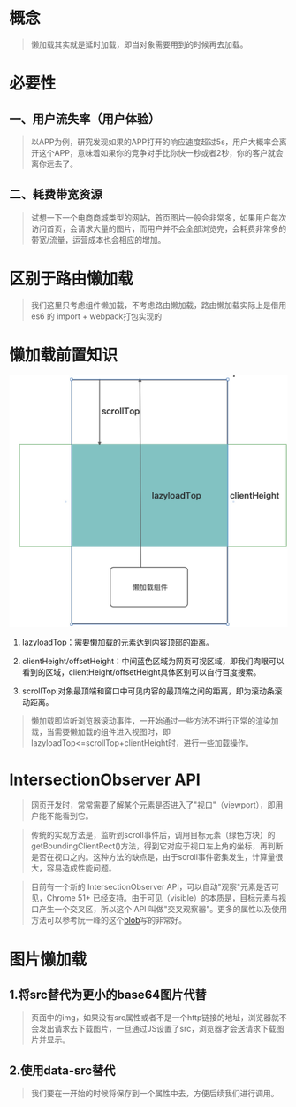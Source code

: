 # 概念

> 懒加载其实就是延时加载，即当对象需要用到的时候再去加载。<br />

# 必要性

## 一、用户流失率（用户体验）

> 以APP为例，研究发现如果的APP打开的响应速度超过5s，用户大概率会离开这个APP，意味着如果你的竞争对手比你快一秒或者2秒，你的客户就会离你远去了。

## 二、耗费带宽资源

> 试想一下一个电商商城类型的网站，首页图片一般会非常多，如果用户每次访问首页，会请求大量的图片，而用户并不会全部浏览完，会耗费非常多的带宽/流量，运营成本也会相应的增加。

# 区别于路由懒加载

> 我们这里只考虑组件懒加载，不考虑路由懒加载，路由懒加载实际上是借用es6 的 import + webpack打包实现的

# 懒加载前置知识

![哈哈](./lazy.jpg)

1. lazyloadTop：需要懒加载的元素达到内容顶部的距离。

2. clientHeight/offsetHeight：中间蓝色区域为网页可视区域，即我们肉眼可以看到的区域，clientHeight/offsetHeight具体区别可以自行百度搜索。

3. scrollTop:对象最顶端和窗口中可见内容的最顶端之间的距离，即为滚动条滚动距离。

>懒加载即监听浏览器滚动事件，一开始通过一些方法不进行正常的渲染加载，当需要懒加载的组件进入视图时，即lazyloadTop<=scrollTop+clientHeight时，进行一些加载操作。

# IntersectionObserver API

> 网页开发时，常常需要了解某个元素是否进入了"视口"（viewport），即用户能不能看到它。

> 传统的实现方法是，监听到scroll事件后，调用目标元素（绿色方块）的getBoundingClientRect()方法，得到它对应于视口左上角的坐标，再判断是否在视口之内。这种方法的缺点是，由于scroll事件密集发生，计算量很大，容易造成性能问题。

> 目前有一个新的 IntersectionObserver API，可以自动"观察"元素是否可见，Chrome 51+ 已经支持。由于可见（visible）的本质是，目标元素与视口产生一个交叉区，所以这个 API 叫做"交叉观察器"。更多的属性以及使用方法可以参考阮一峰的这个[blob](https://www.ruanyifeng.com/blog/2016/11/intersectionobserver_api.html)写的非常好。

# 图片懒加载

## 1.将src替代为更小的base64图片代替

> 页面中的img，如果没有src属性或者不是一个http链接的地址，浏览器就不会发出请求去下载图片，一旦通过JS设置了src，浏览器才会送请求下载图片并显示。

## 2.使用data-src替代

> 我们要在一开始的时候将保存到一个属性中去，方便后续我们进行调用。



